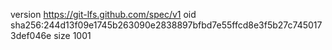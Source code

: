 version https://git-lfs.github.com/spec/v1
oid sha256:244d13f09e1745b263090e2838897bfbd7e55ffcd8e3f5b27c7450173def046e
size 1001
